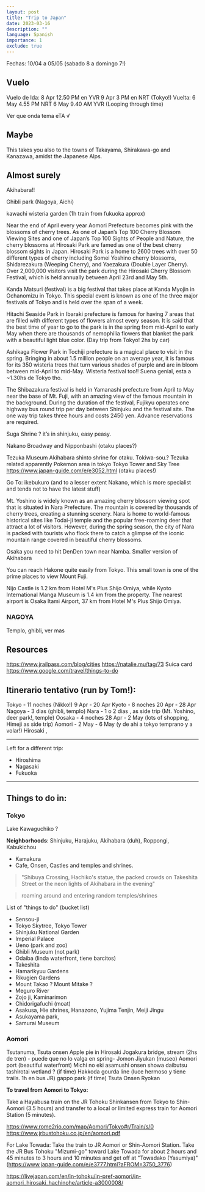 ```yaml
---
layout: post
title: "Trip to Japan"
date: 2023-03-16
description: ""
language: Spanish
importance: 1
exclude: true
---
```


Fechas: 10/04 a 05/05 (sabado 8 a domingo 7!)

## Vuelo

Vuelo de Ida: 
	8 Apr 12.50 PM en YVR
	9 Apr 3 PM en NRT (Tokyo!)
Vuelta:
	6 May 4.55 PM NRT
	6 May 9.40 AM YVR
(Looping through time)

Ver que onda tema eTA √ 

## Maybe

This takes you also to the towns of Takayama, Shirakawa-go and Kanazawa, amidst the Japanese Alps. 

## Almost surely

Akihabara!!

Ghibli park (Nagoya, Aichi)

kawachi wisteria garden (1h train from fukuoka approx)

Near the end of April every year Aomori Prefecture becomes pink with the blossoms of cherry trees. As one of Japan’s Top 100 Cherry Blossom Viewing Sites and one of Japan’s Top 100 Sights of People and Nature, the cherry blossoms at Hirosaki Park are famed as one of the best cherry blossom sights in Japan. Hirosaki Park is a home to 2600 trees with over 50 different types of cherry including Somei Yoshino cherry blossoms, Shidarezakura (Weeping Cherry), and Yaezakura (Double Layer Cherry). Over 2,000,000 visitors visit the park during the Hirosaki Cherry Blossom Festival, which is held annually between April 23rd and May 5th.

Kanda Matsuri (festival) is a big festival that takes place at Kanda Myojin in Ochanomizu in Tokyo. This special event is known as one of the three major festivals of Tokyo and is held over the span of a week. 

Hitachi Seaside Park in Ibaraki prefecture is famous for having 7 areas that are filled with different types of flowers almost every season. It is said that the best time of year to go to the park is in the spring from mid-April to early May when there are thousands of nemophilia flowers that blanket the park with a beautiful light blue color. (Day trip from Tokyo! 2hs by car)

Ashikaga Flower Park in Tochiji prefecture is a magical place to visit in the spring. Bringing in about 1.5 million people on an average year, it is famous for its 350 wisteria trees that turn various shades of purple and are in bloom between mid-April to mid-May. Wisteria festival too!! Suena genial, esta a ~1.30hs de Tokyo tho.

The Shibazakura festival is held in Yamanashi prefecture from April to May near the base of Mt. Fuji, with an amazing view of the famous mountain in the background. During the duration of the festival, Fujikyu operates one highway bus round trip per day between Shinjuku and the festival site. The one way trip takes three hours and costs 2450 yen. Advance reservations are required.

Suga Shrine ? it’s in shinjuku, easy peasy.

Nakano Broadway and Nipponbashi (otaku places?)

Tezuka Museum
Akihabara shinto shrine for otaku. 
Tokiwa-sou.? Tezuka related apparently
Pokemon area in tokyo
Tokyo Tower and Sky Tree
https://www.japan-guide.com/e/e3052.html (otaku places!)

Go To: ikebukuro (and to a lesser extent Nakano, which is more specialist and tends not to have the latest stuff)

Mt. Yoshino is widely known as an amazing cherry blossom viewing spot that is situated in Nara Prefecture. The mountain is covered by thousands of cherry trees, creating a stunning scenery. Nara is home to world-famous historical sites like Todai-ji temple and the popular free-roaming deer that attract a lot of visitors. However, during the spring season, the city of Nara is packed with tourists who flock there to catch a glimpse of the iconic mountain range covered in beautiful cherry blossoms.

Osaka you need to hit DenDen town near Namba. Smaller version of Akihabara

You can reach Hakone quite easily from Tokyo. This small town is one of the prime places to view Mount Fuji.

Nijo Castle is 1.2 km from Hotel M's Plus Shijo Omiya, while Kyoto International Manga Museum is 1.4 km from the property. The nearest airport is Osaka Itami Airport, 37 km from Hotel M's Plus Shijo Omiya.


### NAGOYA
Templo, ghibli, ver mas


## Resources

https://www.jrailpass.com/blog/cities
https://natalie.mu/tag/73
Suica card
https://www.google.com/travel/things-to-do


## Itinerario tentativo (run by Tom!):

Tokyo - 11 noches (Nikko!)  9 Apr - 20 Apr
Kyoto - 8 noches 20 Apr - 28 Apr
	Nagoya - 3 dias (ghibli, templo)
	Nara - 1 o 2 dias , as side trip (Mt. Yoshino, deer park!, temple)
Oosaka - 4 noches 28 Apr - 2 May (lots of shopping, Himeji as side trip)
Aomori - 2 May - 6 May (y de ahi a tokyo temprano y a volar!) Hirosaki , 

---

Left for a different trip:

- Hiroshima
- Nagasaki
- Fukuoka

---

## Things to do in:

### Tokyo


Lake Kawaguchiko ? 

**Neighborhoods**: Shinjuku, Harajuku, Akihabara (duh), Roppongi, Kabukichou

- Kamakura
- Cafe, Onsen, Castles and temples and shrines.

> "Shibuya Crossing, Hachiko's statue, the packed crowds on Takeshita Street or the neon lights of Akihabara in the evening"

> roaming around and entering random temples/shrines

List of "things to do" (bucket list)

- Sensou-ji
- Tokyo Skytree, Tokyo Tower
- Shinjuku National Garden
- Imperial Palace
- Ueno (park and zoo)
- Ghibli Museum (not park)
- Odaiba (linda waterfront, tiene barcitos)
- Takeshita
- Hamarikyuu Gardens
- Rikugien Gardens
- Mount Takao ? Mount Mitake ?
- Meguro River
- Zojo ji, Kaminarimon
- Chidorigafuchi (moat)
- Asakusa, Hie shrines, Hanazono, Yujima Tenjin, Meiji Jingu
- Asukayama park,
- Samurai Museum

### Aomori

Tsutanuma, Tsuta onsen
Apple pie in Hirosaki
Jogakura bridge, stream (2hs de tren) - puede que no lo valga en spring-
Jomon Jiyukan (museo)
Aomori port (beautiful waterfront)
Michi no eki asamushi onsen
showa daibutsu
tashirotai wetland ? (if time)
Hakkoda gourda line (luce hermoso y tiene trails. 1h en bus JR)
gappo park (if time) 
Tsuta Onsen Ryokan

**To travel from Aomori to Tokyo:**

Take a Hayabusa train on the JR Tohoku Shinkansen from Tokyo to Shin-Aomori (3.5 hours) and transfer to a local or limited express train for Aomori Station (5 minutes).

<https://www.rome2rio.com/map/Aomori/Tokyo#r/Train/s/0>
<https://www.jrbustohoku.co.jp/en/aomori.pdf>

For Lake Towada: Take the train to JR Aomori or Shin-Aomori Station. Take the JR Bus Tohoku "Mizumi-go" toward Lake Towada for about 2 hours and 45 minutes to 3 hours and 10 minutes and get off at "Towadako (Yasumiya)" (<https://www.japan-guide.com/e/e3777.html?aFROM=3750_3776>)

https://livejapan.com/en/in-tohoku/in-pref-aomori/in-aomori_hirosaki_hachinohe/article-a3000008/
